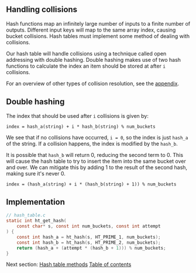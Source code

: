 ## Handling collisions

Hash functions map an infinitely large number of inputs to a finite number of
outputs. Different input keys will map to the same array index, causing
bucket collisions. Hash tables must implement some method of dealing with
collisions. 

Our hash table will handle collisions using a technique called open addressing
with double hashing. Double hashing makes use of two hash functions to
calculate the index an item should be stored at after `i` collisions.

For an overview of other types of collision resolution, see the
[appendix](/07-appendix).

## Double hashing

The index that should be used after `i` collisions is given by:

```
index = hash_a(string) + i * hash_b(string) % num_buckets
```

We see that if no collisions have occurred, `i = 0`, so the index is just 
`hash_a` of the string. If a collision happens, the index is modified by the
`hash_b`.

It is possible that `hash_b` will return 0, reducing the second term to 0. This
will cause the hash table to try to insert the item into the same bucket over
and over. We can mitigate this by adding 1 to the result of the second hash,
making sure it's never 0.

```
index = (hash_a(string) + i * (hash_b(string) + 1)) % num_buckets
```

## Implementation

```c
// hash_table.c
static int ht_get_hash(
    const char* s, const int num_buckets, const int attempt
) {
    const int hash_a = ht_hash(s, HT_PRIME_1, num_buckets);
    const int hash_b = ht_hash(s, HT_PRIME_2, num_buckets);
    return (hash_a + (attempt * (hash_b + 1))) % num_buckets;
}
```

Next section: [Hash table methods](/05-methods)
[Table of contents](https://github.com/jamesroutley/write-a-hash-table#contents)
